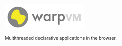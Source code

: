 <img src="/images/logo.png" alt="" width="250">

Multithreaded declarative applications in the browser.
